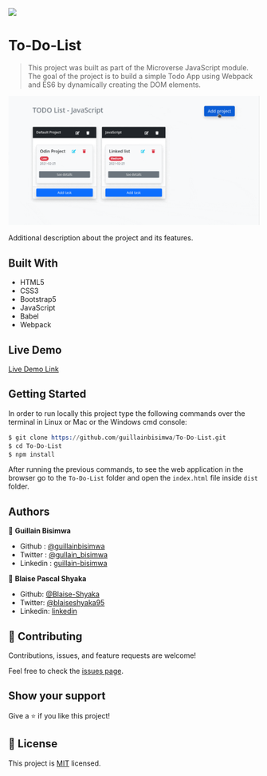 ![](https://img.shields.io/badge/Microverse-blueviolet)

# To-Do-List

> This project was built as part of the Microverse JavaScript module. The goal of the project is to build a simple Todo App using Webpack and ES6 by dynamically creating the DOM elements.

![screenshot](https://github.com/guillainbisimwa/To-Do-List/blob/dom_manipulation/src/img/Todolist.gif)

Additional description about the project and its features.

## Built With

- HTML5
- CSS3
- Bootstrap5
- JavaScript
- Babel
- Webpack

## Live Demo

[Live Demo Link](https://raw.githack.com/guillainbisimwa/To-Do-List/tree/dom_manipulation)

## Getting Started

In order to run locally this project type the following commands over the terminal in Linux or Mac or the Windows cmd console:

```s
$ git clone https://github.com/guillainbisimwa/To-Do-List.git
$ cd To-Do-List
$ npm install

```

After running the previous commands, to see the web application in the browser go to the `To-Do-List` folder and open the `index.html` file inside `dist` folder.

## Authors

👤 **Guillain Bisimwa**

- Github : [@guillainbisimwa](https://github.com/guillainbisimwa)
- Twitter : [@gullain_bisimwa](https://twitter.com/gullain_bisimwa)
- Linkedin : [guillain-bisimwa](https://www.linkedin.com/in/guillain-bisimwa-8a8b7a7b/)

👤 **Blaise Pascal Shyaka**

- Github: [@Blaise-Shyaka](https://github.com/Blaise-Shyaka)
- Twitter: [@blaiseshyaka95](https://twitter.com/blaiseshyaka95)
- Linkedin: [linkedin](https://www.linkedin.com/in/blaise-pascal-shyaka)

## 🤝 Contributing

Contributions, issues, and feature requests are welcome!

Feel free to check the [issues page](https://github.com/guillainbisimwa/To-Do-List/issues).

## Show your support

Give a ⭐️ if you like this project!

## 📝 License

This project is [MIT](lic.url) licensed.
